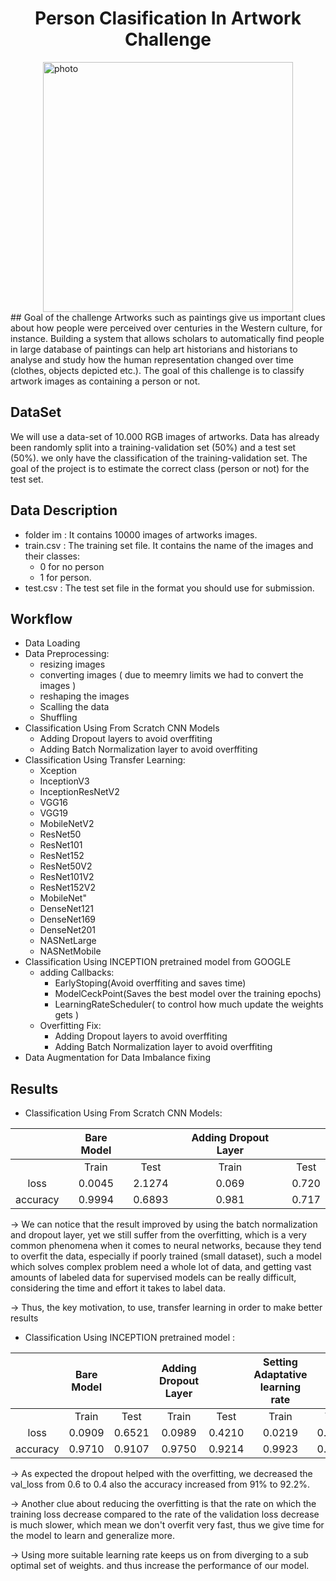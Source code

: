 

<h1 style="text-align:center">Person Clasification In Artwork Challenge</h1>

<img style="display: block; margin: auto;" alt="photo"  width="400" src="./images/PersonClassification.png">
## Goal of the challenge 
Artworks such as paintings give us important clues about how people were perceived over centuries in the Western culture, for instance. Building a system that allows scholars to automatically find people in large database of paintings can help art historians and historians to analyse and study how the human representation changed over time (clothes, objects depicted etc.). 
The goal of this challenge is to classify artwork images as containing a person or not. 

## DataSet 

We will use a data-set of 10.000 RGB images of artworks. Data has already been randomly split into a training-validation set (50%) and a test set (50%). we only have the classification of the training-validation set. The goal of the project is to estimate the correct class (person or not) for the test set.

## Data Description 
- folder im : It contains 10000 images of artworks images.
- train.csv : The training set file. It contains the name of the images and their classes: 
	- 0 for no person 
	- 1 for person.
- test.csv  : The test set file in the format you should use for submission.

## Workflow  
- Data Loading 
- Data Preprocessing: 
	- resizing images 
	- converting images ( due to meemry limits we had to convert the images )
	- reshaping the images  
	- Scalling the data 
	- Shuffling 
- Classification Using From Scratch CNN Models
	- Adding Dropout layers to avoid overffiting  
	- Adding Batch Normalization layer to avoid overffiting
- Classification Using Transfer Learning: 
	- Xception
	- InceptionV3
	- InceptionResNetV2
	- VGG16
	- VGG19
	- MobileNetV2
	- ResNet50
	- ResNet101
	- ResNet152
	- ResNet50V2
	- ResNet101V2
	- ResNet152V2
	- MobileNet"
	- DenseNet121
	- DenseNet169
	- DenseNet201
	- NASNetLarge
	- NASNetMobile
- Classification Using INCEPTION pretrained model  from  GOOGLE 
	- adding Callbacks: 
		- EarlyStoping(Avoid overffiting and saves time)
		- ModelCeckPoint(Saves the best model over the training epochs)
		- LearningRateScheduler( to control how much update the weights gets )
	- Overfitting Fix: 
		- Adding Dropout layers to avoid overffiting  	
		- Adding Batch Normalization layer to avoid overffiting
- Data Augmentation  for Data Imbalance fixing


## Results
	
- Classification Using From Scratch CNN Models: 

||Bare Model| |Adding Dropout Layer||
:------------:|:------:|:---------:|:------:|:---------:
|	  |  Train  | Test |  Train  | Test
loss |     0.0045 | 2.1274| 0.069 |  0.720
accuracy | 0.9994  |0.6893 | 0.981 | 0.717

-> We can notice that the result improved by using the batch normalization and dropout layer, yet we still suffer from the overfitting, which is a very common phenomena when it comes to neural networks, because they tend to overfit the data, especially if poorly trained (small dataset), such a model which solves complex problem need a whole lot of data, and getting vast amounts of labeled data for supervised models can be really difficult, considering the time and effort it takes to label data.

-> Thus, the key motivation, to use, transfer learning in order to make better results 

- Classification Using INCEPTION pretrained model :




||Bare Model| |Adding Dropout Layer||Setting Adaptative learning rate||
:------------:|:------:|:---------:|:------:|:---------:|:------:|:---------:
|	  |  Train  | Test |  Train  | Test |  Train  | Test
loss |    0.0909 | 0.6521| 0.0989 |   0.4210|0.0219|0.3277  
accuracy | 0.9710   |0.9107  |0.9750 | 0.9214|0.9923 |0.9427

-> As expected the dropout helped with the overfitting, we decreased the val_loss from 0.6 to 0.4  also the accuracy increased from 91% to 92.2%.
			
-> Another clue about reducing the overfitting is that the rate on which the training loss decrease compared to the rate of the validation loss decrease is much slower, which mean we don't overfit very fast, thus we give time for the model to learn and generalize more. 

-> Using more suitable learning rate keeps us on from diverging to a sub optimal set of weights. and thus increase the performance of our model.

